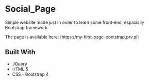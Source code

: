 # Social_Page


Simple website made just in order to learn some front-end, espacially Bootstrap framework. 

The page is available here: (https://my-first-page-bootstrap.prv.pl)


## Built With

* JQuery
* HTML 5
* CSS - Bootstrap 4

